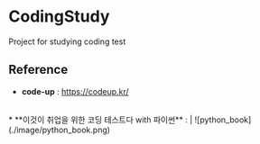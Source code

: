 # CodingStudy
 Project for studying coding test

## Reference 
 * **code-up** : <https://codeup.kr/>
 <br>
 * **이것이 취업을 위한 코딩 테스트다 with 파이썬** : 
 |
 ![python_book](./image/python_book.png)
